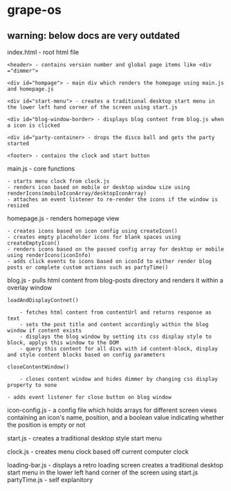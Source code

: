 # grape-os

## warning: below docs are very outdated
index.html - root html file

    <header> - contains version number and global page items like <div ="dimmer">

    <div id="hompage"> - main div which renders the homepage using main.js and homepage.js

    <div id="start-menu"> - creates a traditional desktop start menu in the lower left hand corner of the screen using start.js

    <div id="blog-window-border> - displays blog content from blog.js when a icon is clicked

    <div id="party-container> - drops the disco ball and gets the party started

    <footer> - contains the clock and start button


main.js - core functions

    - starts menu clock from clock.js
    - renders icon based on mobile or desktop window size using renderIcons(mobileIconArray/desktopIconArray)
    - attaches an event listener to re-render the icons if the window is resized

homepage.js - renders homepage view

    - creates icons based on icon config using createIcon()
    - creates empty placeholder icons for blank spaces using createEmptyIcon()
    - renders icons based on the passed config array for desktop or mobile using renderIcons(iconInfo)
    - adds click events to icons based on iconId to either render blog posts or complete custom actions such as partyTime()

blog.js - pulls html content from blog-posts directory and renders it within a overlay window

    loadAndDisplayContnet()

        - fetches html content from contentUrl and returns response as text
        - sets the post title and content accordingly within the blog window if content exists
        - displays the blog window by setting its css display style to block, applys this window to the DOM
        - query this content for all divs with id content-block, display and style content blocks based on config parameters

    closeContentWindow()

        - closes content window and hides dimmer by changing css display property to none

    - adds event listener for close button on blog window

icon-config.js - a config file which holds arrays for different screen views containing an icon's name, position, and a boolean value indicating whether the position is empty or not

start.js - creates a traditional desktop style start menu

clock.js - creates menu clock based off current computer clock

loading-bar.js - displays a retro loading screen
creates a traditional desktop start menu in the lower left hand corner of the screen using start.js
partyTime.js - self explanitory

